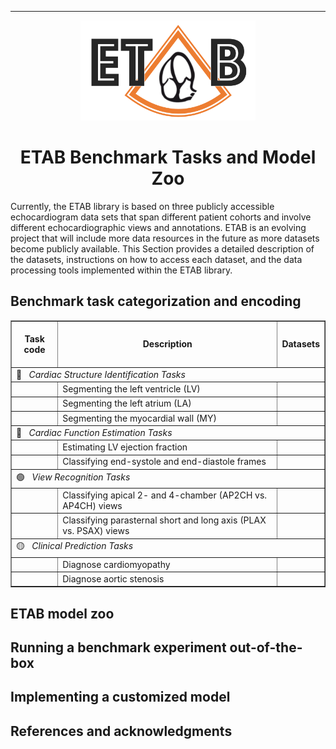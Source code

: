 ---------------

<p align="center">
  <img width="280" height="160" src="assets/etab_logo.png" />
</p>

<h1 align="center">
    <b> ETAB Benchmark Tasks and Model Zoo </b>
</h1>

Currently, the ETAB library is based on three publicly accessible echocardiogram data sets that span different patient cohorts and involve different echocardiographic views and annotations. ETAB is an evolving project that will include more data resources in the future as more datasets become publicly available. This Section provides a detailed description of the datasets, instructions on how to access each dataset, and the data processing tools implemented within the ETAB library.


## Benchmark task categorization and encoding

<div align="center">
<table border="1">
 <tr>
  <td>&nbsp; <b> <div align="center"> Task code   </div> </b> &nbsp;</td>
  <td>&nbsp; <b> <div align="center"> Description </div> </b> &nbsp;</td>
  <td>&nbsp; <b> <div align="center"> Datasets    </div> </b> &nbsp;</td>
 </tr>
 <tr>
  <td colspan="3"> 🔴 &nbsp; <i> Cardiac Structure Identification Tasks </i> </td>
 </tr>
 <tr>
  <td>&nbsp;</td>
  <td>Segmenting the left ventricle (LV)</td>
  <td>&nbsp;</td>
 </tr>
 <tr>
 <td>&nbsp;</td>
  <td>Segmenting the left atrium (LA)</td>
  <td>&nbsp;</td>
 </tr> 
 <tr>
 <td>&nbsp;</td>
  <td>Segmenting the myocardial wall (MY)</td>
  <td>&nbsp;</td>
 </tr>  
 <tr>
 <td colspan="3"> 🔵 &nbsp; <i> Cardiac Function Estimation Tasks </i> </td>
 </tr>
 <tr>
  <td>&nbsp;</td>
  <td>Estimating LV ejection fraction</td>
  <td>&nbsp;</td>
 </tr>
  <tr>
  <td>&nbsp;</td>
  <td>Classifying end-systole and end-diastole frames</td>
  <td>&nbsp;</td>
 </tr> 
 <tr>
 <td colspan="3"> 🟢 &nbsp; <i> View Recognition Tasks </i> </td>
 </tr>
 <tr>
  <td>&nbsp;</td>
  <td>Classifying apical 2- and 4-chamber (AP2CH vs. AP4CH) views</td>
  <td>&nbsp;</td>
 </tr>
  <tr>
  <td>&nbsp;</td>
  <td>Classifying parasternal short and long axis (PLAX vs. PSAX) views</td>
  <td>&nbsp;</td>
 </tr> 
 <tr>
 <td colspan="3"> 🟡 &nbsp; <i> Clinical Prediction Tasks </i> </td>
 </tr>
 <tr>
  <td>&nbsp;</td>
  <td>Diagnose cardiomyopathy</td>
  <td>&nbsp;</td>
 </tr>
  <tr>
  <td>&nbsp;</td>
  <td>Diagnose aortic stenosis</td>
  <td>&nbsp;</td>
 </tr> 
</table>
</div>
  


## ETAB model zoo


## Running a benchmark experiment out-of-the-box


## Implementing a customized model

## References and acknowledgments



